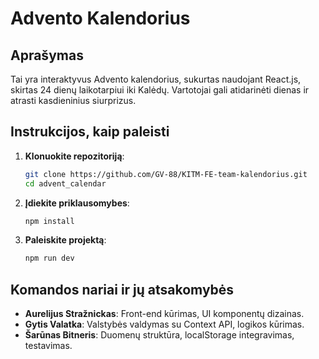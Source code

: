 # Advento Kalendorius

## Aprašymas

Tai yra interaktyvus Advento kalendorius, sukurtas naudojant React.js, skirtas 24 dienų laikotarpiui iki Kalėdų. Vartotojai gali atidarinėti dienas ir atrasti kasdieninius siurprizus.

## Instrukcijos, kaip paleisti

1. **Klonuokite repozitoriją**:

   ```bash
   git clone https://github.com/GV-88/KITM-FE-team-kalendorius.git
   cd advent_calendar
   ```

2. **Įdiekite priklausomybes**:

   ```bash
   npm install
   ```

3. **Paleiskite projektą**:
   ```bash
   npm run dev
   ```

## Komandos nariai ir jų atsakomybės

- **Aurelijus Stražnickas**: Front-end kūrimas, UI komponentų dizainas.
- **Gytis Valatka**: Valstybės valdymas su Context API, logikos kūrimas.
- **Šarūnas Bitneris**: Duomenų struktūra, localStorage integravimas, testavimas.

